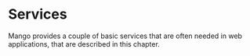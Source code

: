 # Services

Mango provides a couple of basic services that are often needed in web applications, that are described in this chapter.

